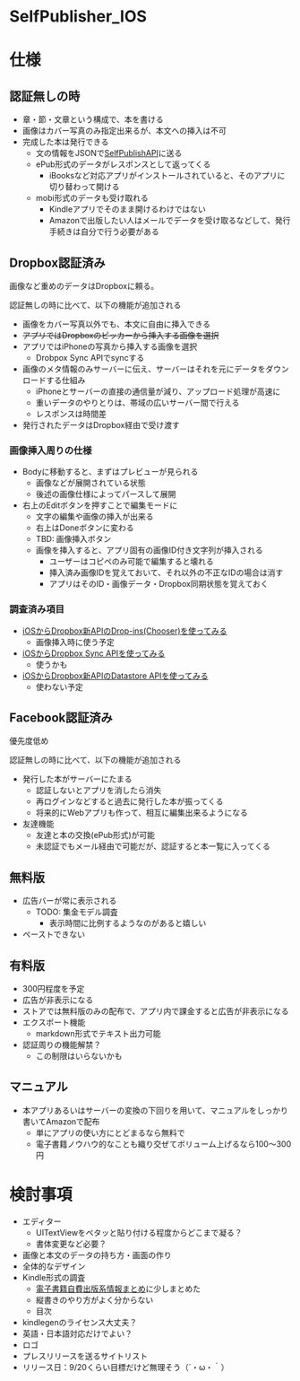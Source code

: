SelfPublisher_IOS
=================

# 仕様

## 認証無しの時

- 章・節・文章という構成で、本を書ける 
- 画像はカバー写真のみ指定出来るが、本文への挿入は不可
- 完成した本は発行できる
  * 文の情報をJSONで[SelfPublishAPI](https://github.com/mono0926/SelfPublishAPI)に送る
  * ePub形式のデータがレスポンスとして返ってくる
    - iBooksなど対応アプリがインストールされていると、そのアプリに切り替わって開ける
  * mobi形式のデータも受け取れる
    - Kindleアプリでそのまま開けるわけではない
    - Amazonで出版したい人はメールでデータを受け取るなどして、発行手続きは自分で行う必要がある
  
## Dropbox認証済み

画像など重めのデータはDropboxに頼る。

認証無しの時に比べて、以下の機能が追加される

- 画像をカバー写真以外でも、本文に自由に挿入できる
- ~~アプリではDropboxのピッカーから挿入する画像を選択~~
- アプリではiPhoneの写真から挿入する画像を選択
  - Drobpox Sync APIでsyncする
- 画像のメタ情報のみサーバーに伝え、サーバーはそれを元にデータをダウンロードする仕組み
  * iPhoneとサーバーの直接の通信量が減り、アップロード処理が高速に
  * 重いデータのやりとりは、帯域の広いサーバー間で行える
  * レスポンスは時間差
- 発行されたデータはDropbox経由で受け渡す

### 画像挿入周りの仕様

- Bodyに移動すると、まずはプレビューが見られる
  - 画像などが展開されている状態
  - 後述の画像仕様によってパースして展開
- 右上のEditボタンを押すことで編集モードに
  - 文字の編集や画像の挿入が出来る
  - 右上はDoneボタンに変わる
  - TBD: 画像挿入ボタン
  - 画像を挿入すると、アプリ固有の画像ID付き文字列が挿入される
    - ユーザーはコピペのみ可能で編集すると壊れる
    - 挿入済み画像IDを覚えておいて、それ以外の不正なIDの場合は消す
    - アプリはそのID・画像データ・Dropbox同期状態を覚えておく


### 調査済み項目

- [iOSからDropbox新APIのDrop-ins(Chooser)を使ってみる](http://mono0926.github.io/blog/2013/07/17/dropbox/)
  * 画像挿入時に使う予定
- [iOSからDropbox Sync APIを使ってみる](http://mono0926.github.io/blog/2013/07/19/dropbox/)
  * 使うかも
- [iOSからDropbox新APIのDatastore APIを使ってみる](http://mono0926.github.io/blog/2013/07/18/dropbox/)
  * 使わない予定
  
## Facebook認証済み

優先度低め

認証無しの時に比べて、以下の機能が追加される

- 発行した本がサーバーにたまる
  * 認証しないとアプリを消したら消失
  * 再ログインなどすると過去に発行した本が振ってくる
  * 将来的にWebアプリも作って、相互に編集出来るようになる
- 友達機能
  * 友達と本の交換(ePub形式)が可能
  * 未認証でもメール経由で可能だが、認証すると本一覧に入ってくる



## 無料版

- 広告バーが常に表示される
  * TODO: 集金モデル調査
    - 表示時間に比例するようなのがあると嬉しい
- ペーストできない

## 有料版

- 300円程度を予定
- 広告が非表示になる
- ストアでは無料版のみの配布で、アプリ内で課金すると広告が非表示になる
- エクスポート機能
  * markdown形式でテキスト出力可能
- 認証周りの機能解禁？
  * この制限はいらないかも

## マニュアル

- 本アプリあるいはサーバーの変換の下回りを用いて、マニュアルをしっかり書いてAmazonで配布
  * 単にアプリの使い方にとどまるなら無料で
  * 電子書籍ノウハウ的なことも織り交ぜてボリューム上げるなら100〜300円
  
# 検討事項

- エディター
  * UITextViewをペタッと貼り付ける程度からどこまで凝る？
  * 書体変更など必要？
- 画像と本文のデータの持ち方・画面の作り
- 全体的なデザイン
- Kindle形式の調査
  * [電子書籍自費出版系情報まとめ](http://mono0926.github.io/blog/2013/07/14/self-publish/)に少しまとめた
  * 縦書きのやり方がよく分からない
  * 目次
- kindlegenのライセンス大丈夫？
- 英語・日本語対応だけでよい？
- ロゴ
- プレスリリースを送るサイトリスト
- リリース日：9/20くらい目標だけど無理そう（´・ω・｀）
